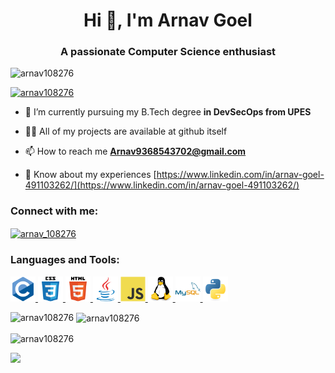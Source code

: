 <h1 align="center">Hi 👋, I'm Arnav Goel</h1>
<h3 align="center">A passionate Computer Science enthusiast</h3>

<p align="left"> <img src="https://komarev.com/ghpvc/?username=arnav108276&label=Profile%20views&color=0e75b6&style=flat" alt="arnav108276" /> </p>

<p align="left"> <a href="https://github.com/ryo-ma/github-profile-trophy"><img src="https://github-profile-trophy.vercel.app/?username=arnav108276" alt="arnav108276" /></a> </p>

- 🌱 I’m currently pursuing my B.Tech degree **in DevSecOps from UPES**

- 👨‍💻 All of my projects are available at github itself

- 📫 How to reach me **Arnav9368543702@gmail.com**

- 📄 Know about my experiences [https://www.linkedin.com/in/arnav-goel-491103262/](https://www.linkedin.com/in/arnav-goel-491103262/)

<h3 align="left">Connect with me:</h3>
<p align="left">
<a href="https://www.hackerrank.com/arnav_108276" target="blank"><img align="center" src="https://raw.githubusercontent.com/rahuldkjain/github-profile-readme-generator/master/src/images/icons/Social/hackerrank.svg" alt="arnav_108276" height="30" width="40" /></a>

</p>

<h3 align="left">Languages and Tools:</h3>
<p align="left"> <a href="https://www.cprogramming.com/" target="_blank" rel="noreferrer"> <img src="https://raw.githubusercontent.com/devicons/devicon/master/icons/c/c-original.svg" alt="c" width="40" height="40"/> </a> <a href="https://www.w3schools.com/css/" target="_blank" rel="noreferrer"> <img src="https://raw.githubusercontent.com/devicons/devicon/master/icons/css3/css3-original-wordmark.svg" alt="css3" width="40" height="40"/> </a> <a href="https://www.w3.org/html/" target="_blank" rel="noreferrer"> <img src="https://raw.githubusercontent.com/devicons/devicon/master/icons/html5/html5-original-wordmark.svg" alt="html5" width="40" height="40"/> </a> <a href="https://www.java.com" target="_blank" rel="noreferrer"> <img src="https://raw.githubusercontent.com/devicons/devicon/master/icons/java/java-original.svg" alt="java" width="40" height="40"/> </a> <a href="https://developer.mozilla.org/en-US/docs/Web/JavaScript" target="_blank" rel="noreferrer"> <img src="https://raw.githubusercontent.com/devicons/devicon/master/icons/javascript/javascript-original.svg" alt="javascript" width="40" height="40"/> </a> <a href="https://www.linux.org/" target="_blank" rel="noreferrer"> <img src="https://raw.githubusercontent.com/devicons/devicon/master/icons/linux/linux-original.svg" alt="linux" width="40" height="40"/> </a> <a href="https://www.mysql.com/" target="_blank" rel="noreferrer"> <img src="https://raw.githubusercontent.com/devicons/devicon/master/icons/mysql/mysql-original-wordmark.svg" alt="mysql" width="40" height="40"/> </a> <a href="https://www.python.org" target="_blank" rel="noreferrer"> <img src="https://raw.githubusercontent.com/devicons/devicon/master/icons/python/python-original.svg" alt="python" width="40" height="40"/> </a> </p>

<p><img align="left" src="https://github-readme-stats.vercel.app/api/top-langs?username=arnav108276&show_icons=true&locale=en&layout=compact" alt="arnav108276" /></p>

<p>&nbsp;<img align="center" src="https://github-readme-stats.vercel.app/api?username=arnav108276&show_icons=true&locale=en" alt="arnav108276" /></p>

<p><img align="center" src="https://github-readme-streak-stats.herokuapp.com/?user=arnav108276&" alt="arnav108276" /></p><img src="https://holopin.me/arnav108276" width="420">
